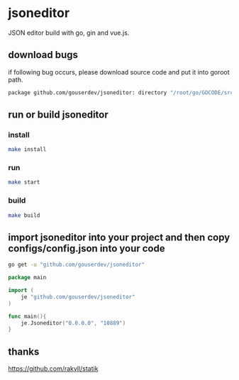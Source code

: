 # jsoneditor
JSON editor build with go, gin and vue.js.

## download bugs

if following bug occurs, please download source code and put it into goroot path.

```sh
package github.com/gouserdev/jsoneditor: directory "/root/go/GOCODE/src/github.com/gouserdev/jsoneditor" is not using a known version control system
```

## run or build jsoneditor

### install

```sh
make install
```

### run

```sh
make start
```

### build

```sh
make build
```

## import jsoneditor into your project and then copy configs/config.json into your code

```sh
go get -u "github.com/gouserdev/jsoneditor"
```

```go
package main

import (
	je "github.com/gouserdev/jsoneditor"
)

func main(){
	je.Jsoneditor("0.0.0.0", "10889")
}
```


## thanks 

https://github.com/rakyll/statik
